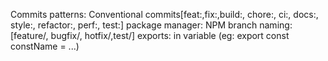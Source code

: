 Commits patterns: Conventional commits[feat:,fix:,build:, chore:, ci:, docs:, style:, refactor:, perf:, test:]
package manager: NPM
branch naming:[feature/, bugfix/, hotfix/,test/]
exports: in variable (eg: export const constName = ...)
